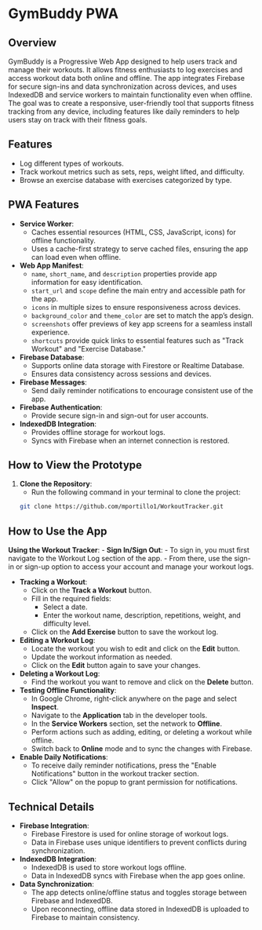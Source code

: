 # GymBuddy PWA

## Overview
GymBuddy is a Progressive Web App designed to help users track and manage their workouts. It allows fitness enthusiasts to log exercises and access workout data both online and offline. The app integrates Firebase for secure sign-ins and data synchronization across devices, and uses IndexedDB and service workers to maintain functionality even when offline. The goal was to create a responsive, user-friendly tool that supports fitness tracking from any device, including features like daily reminders to help users stay on track with their fitness goals.

## Features
- Log different types of workouts.
- Track workout metrics such as sets, reps, weight lifted, and difficulty.
- Browse an exercise database with exercises categorized by type.

## PWA Features
- **Service Worker**: 
  - Caches essential resources (HTML, CSS, JavaScript, icons) for offline functionality.
  - Uses a cache-first strategy to serve cached files, ensuring the app can load even when offline.
- **Web App Manifest**:
  - `name`, `short_name`, and `description` properties provide app information for easy identification.
  - `start_url` and `scope` define the main entry and accessible path for the app.
  - `icons` in multiple sizes to ensure responsiveness across devices.
  - `background_color` and `theme_color` are set to match the app’s design.
  - `screenshots` offer previews of key app screens for a seamless install experience.
  - `shortcuts` provide quick links to essential features such as "Track Workout" and "Exercise Database."
- **Firebase Database**:
  - Supports online data storage with Firestore or Realtime Database.
  - Ensures data consistency across sessions and devices.
- **Firebase Messages**:
  - Send daily reminder notifications to encourage consistent use of the app.
- **Firebase Authentication**:
  - Provide secure sign-in and sign-out for user accounts.
- **IndexedDB Integration**:
  - Provides offline storage for workout logs.
  - Syncs with Firebase when an internet connection is restored.

## How to View the Prototype
1. **Clone the Repository**:
   - Run the following command in your terminal to clone the project:
   ```bash
   git clone https://github.com/mportillo1/WorkoutTracker.git
   
   
## How to Use the App
 **Using the Workout Tracker**:
    - **Sign In/Sign Out**:
     - To sign in, you must first navigate to the Workout Log section of the app.
     - From there, use the sign-in or sign-up option to access your account and manage your workout logs.
   - **Tracking a Workout**:
     - Click on the **Track a Workout** button.
     - Fill in the required fields:
       - Select a date.
       - Enter the workout name, description, repetitions, weight, and difficulty level.
     - Click on the **Add Exercise** button to save the workout log.
   - **Editing a Workout Log**:
     - Locate the workout you wish to edit and click on the **Edit** button.
     - Update the workout information as needed.
     - Click on the **Edit** button again to save your changes.
   - **Deleting a Workout Log**:
     - Find the workout you want to remove and click on the **Delete** button.
   - **Testing Offline Functionality**:
     - In Google Chrome, right-click anywhere on the page and select **Inspect**.
     - Navigate to the **Application** tab in the developer tools.
     - In the **Service Workers** section, set the network to **Offline**.
     - Perform actions such as adding, editing, or deleting a workout while offline.
     - Switch back to **Online** mode and to sync the changes with Firebase.
  - **Enable Daily Notifications**:
     - To receive daily reminder notifications, press the "Enable Notifications" button in the workout tracker section.
     - Click "Allow" on the popup to grant permission for notifications.

## Technical Details
- **Firebase Integration**:
  - Firebase Firestore is used for online storage of workout logs.
  - Data in Firebase uses unique identifiers to prevent conflicts during synchronization.
- **IndexedDB Integration**:
  - IndexedDB is used to store workout logs offline.
  - Data in IndexedDB syncs with Firebase when the app goes online.
- **Data Synchronization**:
  - The app detects online/offline status and toggles storage between Firebase and IndexedDB.
  - Upon reconnecting, offline data stored in IndexedDB is uploaded to Firebase to maintain consistency.

